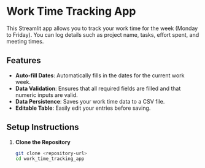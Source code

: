 # Work Time Tracking App

This Streamlit app allows you to track your work time for the week (Monday to Friday). You can log details such as project name, tasks, effort spent, and meeting times.

## Features

- **Auto-fill Dates**: Automatically fills in the dates for the current work week.
- **Data Validation**: Ensures that all required fields are filled and that numeric inputs are valid.
- **Data Persistence**: Saves your work time data to a CSV file.
- **Editable Table**: Easily edit your entries before saving.

## Setup Instructions

1. **Clone the Repository**

   ```bash
   git clone <repository-url>
   cd work_time_tracking_app
